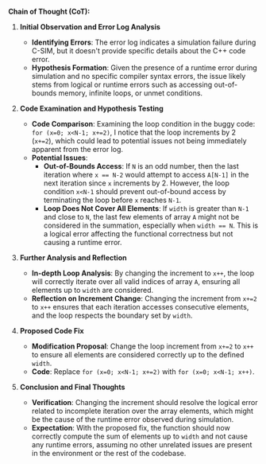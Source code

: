 **Chain of Thought (CoT):**

1. **Initial Observation and Error Log Analysis**
   - **Identifying Errors**: The error log indicates a simulation failure during C-SIM, but it doesn't provide specific details about the C++ code error.
   - **Hypothesis Formation**: Given the presence of a runtime error during simulation and no specific compiler syntax errors, the issue likely stems from logical or runtime errors such as accessing out-of-bounds memory, infinite loops, or unmet conditions.

2. **Code Examination and Hypothesis Testing**
   - **Code Comparison**: Examining the loop condition in the buggy code: `for (x=0; x<N-1; x+=2)`, I notice that the loop increments by 2 (`x+=2`), which could lead to potential issues not being immediately apparent from the error log.
   - **Potential Issues**:
     - **Out-of-Bounds Access**: If `N` is an odd number, then the last iteration where `x == N-2` would attempt to access `A[N-1]` in the next iteration since `x` increments by 2. However, the loop condition `x<N-1` should prevent out-of-bound access by terminating the loop before `x` reaches `N-1`.
     - **Loop Does Not Cover All Elements**: If `width` is greater than `N-1` and close to `N`, the last few elements of array `A` might not be considered in the summation, especially when `width == N`. This is a logical error affecting the functional correctness but not causing a runtime error.

3. **Further Analysis and Reflection**
   - **In-depth Loop Analysis**: By changing the increment to `x++`, the loop will correctly iterate over all valid indices of array `A`, ensuring all elements up to `width` are considered.
   - **Reflection on Increment Change**: Changing the increment from `x+=2` to `x++` ensures that each iteration accesses consecutive elements, and the loop respects the boundary set by `width`.

4. **Proposed Code Fix**
   - **Modification Proposal**: Change the loop increment from `x+=2` to `x++` to ensure all elements are considered correctly up to the defined `width`.
   - **Code**: Replace `for (x=0; x<N-1; x+=2)` with `for (x=0; x<N-1; x++)`.

5. **Conclusion and Final Thoughts**
   - **Verification**: Changing the increment should resolve the logical error related to incomplete iteration over the array elements, which might be the cause of the runtime error observed during simulation.
   - **Expectation**: With the proposed fix, the function should now correctly compute the sum of elements up to `width` and not cause any runtime errors, assuming no other unrelated issues are present in the environment or the rest of the codebase.